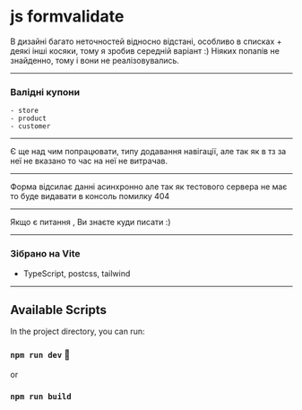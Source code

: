 # js formvalidate

В дизайні багато неточностей відносно відстані, особливо в списках + деякі інші косяки, тому я зробив середній варіант :)
Ніяких попапів не знайденно, тому і вони не реалізовувались.

------------

### Валідні купони
    - store
    - product
    - customer

------------

Є ще над чим попрацювати, типу додавання навігації, але так як в тз за неї не вказано то час на неї не витрачав.

------------

Форма відсилає данні асинхронно але так як тестового сервера не має то буде видавати в консоль помилку 404

------------
Якщо є питання , Ви знаєте куди писати :)

------------

### Зібрано на Vite

+ TypeScript, postcss, tailwind

------------

## Available Scripts

In the project directory, you can run:

### `npm run dev` :tada:
or
### `npm run build`